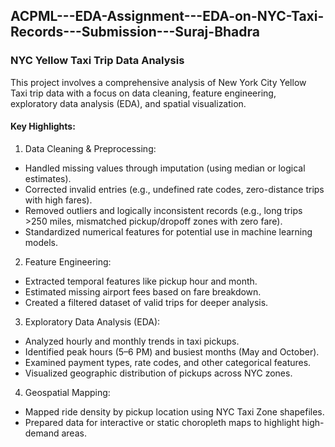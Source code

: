 ## ACPML---EDA-Assignment---EDA-on-NYC-Taxi-Records---Submission---Suraj-Bhadra

### NYC Yellow Taxi Trip Data Analysis
This project involves a comprehensive analysis of New York City Yellow Taxi trip data with a focus on data cleaning, feature engineering, exploratory data analysis (EDA), and spatial visualization.

#### Key Highlights:

1. Data Cleaning & Preprocessing:

- Handled missing values through imputation (using median or logical estimates).
- Corrected invalid entries (e.g., undefined rate codes, zero-distance trips with high fares).
- Removed outliers and logically inconsistent records (e.g., long trips >250 miles, mismatched pickup/dropoff zones with zero fare).
- Standardized numerical features for potential use in machine learning models.

2. Feature Engineering:

- Extracted temporal features like pickup hour and month.
- Estimated missing airport fees based on fare breakdown.
- Created a filtered dataset of valid trips for deeper analysis.

3. Exploratory Data Analysis (EDA):

- Analyzed hourly and monthly trends in taxi pickups.
- Identified peak hours (5–6 PM) and busiest months (May and October).
- Examined payment types, rate codes, and other categorical features.
- Visualized geographic distribution of pickups across NYC zones.

4. Geospatial Mapping:

- Mapped ride density by pickup location using NYC Taxi Zone shapefiles.
- Prepared data for interactive or static choropleth maps to highlight high-demand areas.

